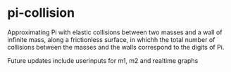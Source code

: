 # pi-collision
Approximating Pi with elastic collisions between two masses and a wall of infinite mass, along a frictionless surface, in whichh the total number of collisions between the masses and the walls correspond to the digits of Pi.

Future updates include userinputs for m1, m2 and realtime graphs
